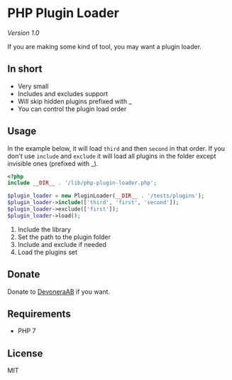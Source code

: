 # PHP Plugin Loader

*Version 1.0*

If you are making some kind of tool, you may want a plugin loader.

## In short

- Very small
- Includes and excludes support
- Will skip hidden plugins prefixed with _
- You can control the plugin load order

## Usage

In the example below, it will load `third` and then `second` in that order. If you don't use `include` and `exclude` it will load all plugins in the folder except invisible ones (prefixed with _).

```php
<?php
include __DIR__ . '/lib/php-plugin-loader.php';

$plugin_loader = new PluginLoader(__DIR__ . '/tests/plugins');
$plugin_loader->include(['third', 'first', 'second']);
$plugin_loader->exclude(['first']);
$plugin_loader->load();
```

1. Include the library
1. Set the path to the plugin folder
1. Include and exclude if needed
1. Load the plugins set

## Donate

Donate to [DevoneraAB](https://www.paypal.me/DevoneraAB) if you want.

## Requirements

- PHP 7

## License

MIT